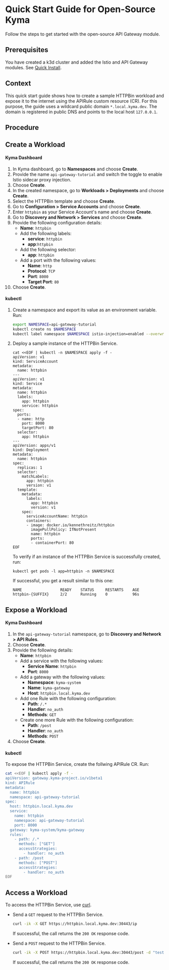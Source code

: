 # Quick Start Guide for Open-Source Kyma

Follow the steps to get started with the open-source API Gateway module.

## Prerequisites

You have created a k3d cluster and added the Istio and API Gateway modules. See [Quick Install](https://kyma-project.io/#/02-get-started/01-quick-install).

## Context
This quick start guide shows how to create a sample HTTPBin workload and expose it to the internet using the APIRule custom resource (CR). For this purpose, the guide uses a wildcard public domain `*.local.kyma.dev`. The domain is registered in public DNS and points to the local host `127.0.0.1`.

## Procedure

## Create a Workload

<!-- tabs:start -->

#### Kyma Dashboard

1. In Kyma dashboard, go to **Namespaces** and choose **Create**.
1. Provide the name `api-gateway-tutorial` and switch the toggle to enable Istio sidecar proxy injection.
2. Choose **Create**.
3. In the created namespace, go to **Workloads > Deployments** and choose **Create**.
1. Select the HTTPBin template and choose **Create**.
3. Go to **Configuration > Service Accounts** and choose **Create**. 
4. Enter `httpbin` as your Service Account's name and choose **Create**.
6. Go to **Discovery and Network > Services** and choose **Create**. 
7. Provide the following configuration details:
    - **Name**: `httpbin`
    - Add the following labels:
      - **service**: `httpbin`
      - **app**:`httpbin`
    - Add the following selector:
      - **app**: `httpbin`
    - Add a port with the following values:
      - **Name**: `http`
      - **Protocol**: `TCP`
      - **Port**: `8000`
      - **Target Port**: `80`
8. Choose **Create**.

#### kubectl

1. Create a namespace and export its value as an environment variable. Run:

    ```bash
    export NAMESPACE=api-gateway-tutorial
    kubectl create ns $NAMESPACE
    kubectl label namespace $NAMESPACE istio-injection=enabled --overwrite
    ```

2. Deploy a sample instance of the HTTPBin Service.

    ```shell
    cat <<EOF | kubectl -n $NAMESPACE apply -f -
    apiVersion: v1
    kind: ServiceAccount
    metadata:
      name: httpbin
    ---
    apiVersion: v1
    kind: Service
    metadata:
      name: httpbin
      labels:
        app: httpbin
        service: httpbin
    spec:
      ports:
      - name: http
        port: 8000
        targetPort: 80
      selector:
        app: httpbin
    ---
    apiVersion: apps/v1
    kind: Deployment
    metadata:
      name: httpbin
    spec:
      replicas: 1
      selector:
        matchLabels:
          app: httpbin
          version: v1
      template:
        metadata:
          labels:
            app: httpbin
            version: v1
        spec:
          serviceAccountName: httpbin
          containers:
          - image: docker.io/kennethreitz/httpbin
            imagePullPolicy: IfNotPresent
            name: httpbin
            ports:
            - containerPort: 80
    EOF
    ```

    To verify if an instance of the HTTPBin Service is successfully created, run:

    ```shell
    kubectl get pods -l app=httpbin -n $NAMESPACE
    ```

    If successful, you get a result similar to this one:

    ```shell
    NAME                 READY    STATUS     RESTARTS    AGE
    httpbin-{SUFFIX}     2/2      Running    0           96s
    ```

<!-- tabs:end -->

## Expose a Workload

<!-- tabs:start -->

#### Kyma Dashboard

1. In the `api-gateway-tutorial` namespace, go to **Discovery and Network > API Rules**.
2. Choose **Create**.
3. Provide the following details:
     - **Name**: `httpbin`
     - Add a service with the following values:
       - **Service Name**: `httpbin`
       - **Port**: `8000`
     - Add a gateway with the following values:
       - **Namespace**: `kyma-system`
       - **Name**: `kyma-gateway`
       - **Host**: `httpbin.local.kyma.dev`
     - Add one Rule with the following configuration:
       - **Path**: `/.*`
       - **Handler**: `no_auth`
       - **Methods**: `GET`
     - Create one more Rule with the following configuration:
       - **Path**: `/post`
       - **Handler**: `no_auth`
       - **Methods**: `POST`
4.  Choose **Create**.

#### kubectl

To expose the HTTPBin Service, create the follwing APIRule CR. Run:

```bash
cat <<EOF | kubectl apply -f -
apiVersion: gateway.kyma-project.io/v1beta1
kind: APIRule
metadata:
  name: httpbin
  namespace: api-gateway-tutorial
spec:
  host: httpbin.local.kyma.dev
  service:
    name: httpbin
    namespace: api-gateway-tutorial
    port: 8000
  gateway: kyma-system/kyma-gateway
  rules:
    - path: /.*
      methods: ["GET"]
      accessStrategies:
        - handler: no_auth
    - path: /post
      methods: ["POST"]
      accessStrategies:
        - handler: no_auth
EOF
```

<!-- tabs:end -->

## Access a Workload

To access the HTTPBin Service, use [curl](https://curl.se).

- Send a `GET` request to the HTTPBin Service.

  ```bash
  curl -ik -X GET https://httpbin.local.kyma.dev:30443/ip
  ```
  If successful, the call returns the `200 OK` response code.

- Send a `POST` request to the HTTPBin Service.

  ```bash
  curl -ik -X POST https://httpbin.local.kyma.dev:30443/post -d "test data"
  ```
  If successful, the call returns the `200 OK` response code.

<!-- tabs:end -->
